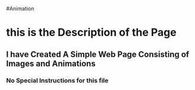 #Animation
<h1>this is the Description of the Page</h1>
<h2>I have Created A Simple Web Page Consisting of Images and Animations</h2>
<h3>No Special Instructions for this file</h3>

